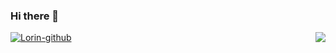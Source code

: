 ### Hi there 👋
[![Lorin-github](https://github-readme-stats.vercel.app/api?username=bablvsj)](https://github.com/anuraghazra/github-readme-stats)
<img align="right" src="https://github-readme-stats.vercel.app/api?username=bablvsj&show_icons=true&icon_color=CE1D2D&text_color=718096&bg_color=ffffff&hide_title=true" />
